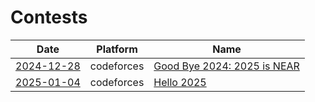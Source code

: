 # Contests

| Date                     | Platform   | Name                                                               |
| ------------------------ | ---------- | ------------------------------------------------------------------ |
| [2024-12-28](2024-12-28) | codeforces | [Good Bye 2024: 2025 is NEAR](https://codeforces.com/contest/2053) |
| [2025-01-04](2025-01-04) | codeforces | [Hello 2025](https://codeforces.com/contest/2057)                  |
